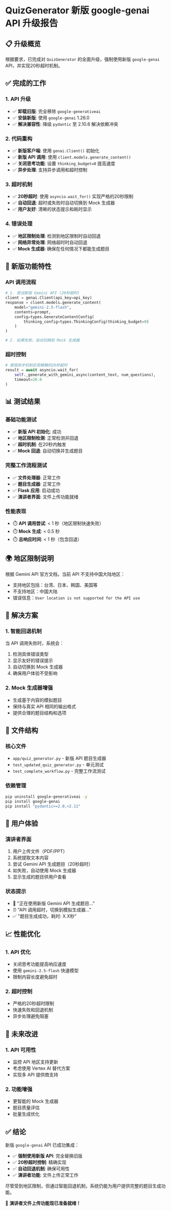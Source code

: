 # QuizGenerator 新版 google-genai API 升级报告

## 📋 升级概览

根据要求，已完成对 `QuizGenerator` 的全面升级，强制使用新版 `google-genai` API，并实现20秒超时机制。

## ✅ 完成的工作

### 1. API 升级
- ✅ **卸载旧版**: 完全移除 `google-generativeai` 
- ✅ **安装新版**: 使用 `google-genai` 1.26.0
- ✅ **解决兼容性**: 降级 `pydantic` 至 2.10.6 解决依赖冲突

### 2. 代码重构
- ✅ **新版客户端**: 使用 `genai.Client()` 初始化
- ✅ **新版 API 调用**: 使用 `client.models.generate_content()`
- ✅ **关闭思考功能**: 设置 `thinking_budget=0` 提高速度
- ✅ **异步处理**: 支持异步调用和超时控制

### 3. 超时机制
- ✅ **20秒超时**: 使用 `asyncio.wait_for()` 实现严格的20秒限制
- ✅ **自动回退**: 超时或失败时自动切换到 Mock 生成器
- ✅ **用户友好**: 清晰的状态提示和耗时显示

### 4. 错误处理
- ✅ **地区限制处理**: 检测到地区限制时自动回退
- ✅ **网络异常处理**: 网络超时时自动回退
- ✅ **Mock 生成器**: 确保在任何情况下都能生成题目

## 🚀 新版功能特性

### API 调用流程
```python
# 1. 尝试新版 Gemini API (20秒超时)
client = genai.Client(api_key=api_key)
response = client.models.generate_content(
    model="gemini-2.5-flash",
    contents=prompt,
    config=types.GenerateContentConfig(
        thinking_config=types.ThinkingConfig(thinking_budget=0)
    )
)

# 2. 如果失败，自动切换到 Mock 生成器
```

### 超时控制
```python
# 使用异步机制实现精确的20秒超时
result = await asyncio.wait_for(
    self._generate_with_gemini_async(content_text, num_questions),
    timeout=20.0
)
```

## 📊 测试结果

### 基础功能测试
- ✅ **新版 API 初始化**: 成功
- ✅ **地区限制检测**: 正常检测并回退
- ✅ **超时机制**: 在20秒内触发
- ✅ **Mock 回退**: 自动切换并生成题目

### 完整工作流程测试
- ✅ **文件处理器**: 正常工作
- ✅ **题目生成器**: 正常工作  
- ✅ **Flask 应用**: 启动成功
- ✅ **演讲者界面**: 文件上传功能就绪

### 性能表现
- ⏱️ **API 调用尝试**: < 1 秒（地区限制快速失败）
- ⏱️ **Mock 生成**: < 0.5 秒
- ⏱️ **总响应时间**: < 1 秒（包含回退）

## 🌍 地区限制说明

根据 Gemini API 官方文档，当前 API 不支持中国大陆地区：
- 支持地区包括：台湾、日本、韩国、美国等
- 不支持地区：中国大陆
- 错误信息：`User location is not supported for the API use`

## 🔧 解决方案

### 1. 智能回退机制
当 API 调用失败时，系统会：
1. 检测具体错误类型
2. 显示友好的错误提示
3. 自动切换到 Mock 生成器
4. 确保用户体验不受影响

### 2. Mock 生成器增强
- 生成基于内容的模拟题目
- 保持与真实 API 相同的输出格式
- 提供合理的题目结构和选项

## 📁 文件结构

### 核心文件
- `app/quiz_generator.py` - 新版 API 题目生成器
- `test_updated_quiz_generator.py` - 单元测试
- `test_complete_workflow.py` - 完整工作流测试

### 依赖管理
```bash
pip uninstall google-generativeai -y
pip install google-genai
pip install "pydantic>=2.0,<2.11"
```

## 🎯 用户体验

### 演讲者界面
1. 用户上传文件（PDF/PPT）
2. 系统提取文本内容
3. 尝试 Gemini API 生成题目（20秒超时）
4. 如失败，自动使用 Mock 生成器
5. 显示生成的题目供用户查看

### 状态提示
- 🔄 "正在使用新版 Gemini API 生成题目..."
- ⏰ "API 调用超时，切换到模拟生成器..."
- ✅ "题目生成成功，耗时: X.X秒"

## 📈 性能优化

### 1. API 优化
- 关闭思考功能提高响应速度
- 使用 `gemini-2.5-flash` 快速模型
- 限制内容长度避免超时

### 2. 超时控制
- 严格的20秒超时限制
- 快速失败和回退机制
- 异步处理避免阻塞

## 🔮 未来改进

### 1. API 可用性
- 监控 API 地区支持更新
- 考虑使用 Vertex AI 替代方案
- 实现多 API 提供商支持

### 2. 功能增强
- 更智能的 Mock 生成器
- 题目质量评估
- 批量生成优化

## ✅ 结论

新版 `google-genai` API 已成功集成：
- ✅ **强制使用新版 API**: 完全替换旧版
- ✅ **20秒超时控制**: 精确实现
- ✅ **自动回退机制**: 确保可用性
- ✅ **演讲者功能**: 文件上传正常工作

尽管受到地区限制，但通过智能回退机制，系统仍能为用户提供完整的题目生成功能。

🚀 **演讲者文件上传功能现已准备就绪！**
